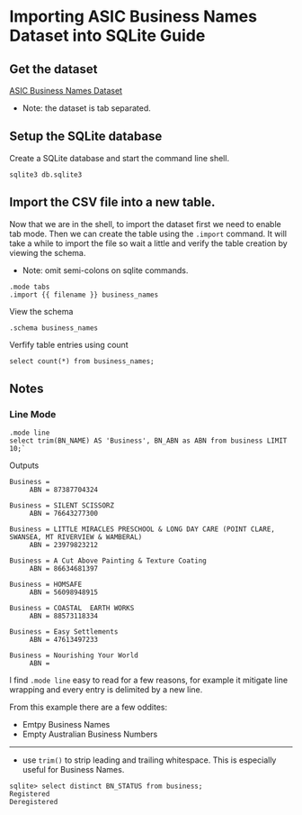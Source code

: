 # Importing ASIC Business Names Dataset into SQLite Guide

## Get the dataset

[ASIC Business Names Dataset](https://www.data.gov.au/dataset/ds-dga-bc515135-4bb6-4d50-957a-3713709a76d3/)

* Note: the dataset is tab separated.

## Setup the SQLite database

Create a SQLite database and start the command line shell.

`sqlite3 db.sqlite3`
  
## Import the CSV file into a new table.

Now that we are in the shell, to import the dataset first we need to enable tab mode. Then we can create the table using the `.import` command. It will take a while to import the file so wait a little and verify the table creation by viewing the schema.

* Note: omit semi-colons on sqlite commands.

```
.mode tabs
.import {{ filename }} business_names
```

View the schema

`.schema business_names`


Verfify table entries using count

`select count(*) from business_names;`

## Notes

### Line Mode

```
.mode line
select trim(BN_NAME) AS 'Business', BN_ABN as ABN from business LIMIT 10;`
```

Outputs

```
Business =
     ABN = 87387704324

Business = SILENT SCISSORZ
     ABN = 76643277300

Business = LITTLE MIRACLES PRESCHOOL & LONG DAY CARE (POINT CLARE, SWANSEA, MT RIVERVIEW & WAMBERAL)
     ABN = 23979823212

Business = A Cut Above Painting & Texture Coating
     ABN = 86634681397

Business = HOMSAFE
     ABN = 56098948915

Business = COASTAL  EARTH WORKS
     ABN = 88573118334

Business = Easy Settlements
     ABN = 47613497233

Business = Nourishing Your World
     ABN =
```

I find `.mode line` easy to read for a few reasons, for example it mitigate line wrapping and every entry is delimited by a new line.

From this example there are a few oddites:

* Emtpy Business Names
* Empty Australian Business Numbers

---

* use `trim()` to strip leading and trailing whitespace. This is especially useful for Business Names.

```
sqlite> select distinct BN_STATUS from business;
Registered
Deregistered
```
